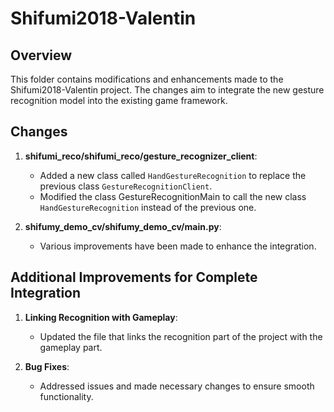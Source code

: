 # Shifumi2018-Valentin 

## Overview
This folder contains modifications and enhancements made to the Shifumi2018-Valentin project. The changes aim to integrate the new gesture recognition model into the existing game framework.


## Changes
1. **shifumi_reco/shifumi_reco/gesture_recognizer_client**:
    - Added a new class called `HandGestureRecognition` to replace the previous class `GestureRecognitionClient`.
    - Modified the class GestureRecognitionMain to call the new class `HandGestureRecognition` instead of the previous one.

2. **shifumy_demo_cv/shifumy_demo_cv/main.py**:
    - Various improvements have been made to enhance the integration.

## Additional Improvements for Complete Integration

1. **Linking Recognition with Gameplay**:
    - Updated the file that links the recognition part of the project with the gameplay part.

2. **Bug Fixes**:
    - Addressed issues and made necessary changes to ensure smooth functionality.

